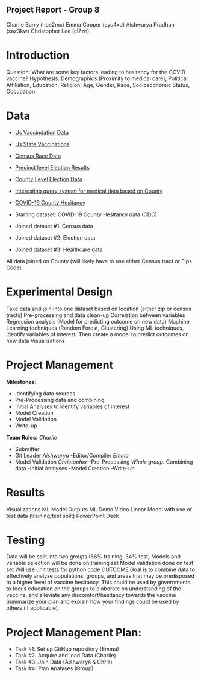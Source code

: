 ## Project Report - Group 8 
Charlie Barry (hbe2mx)
Emma Cooper (eyc4xd)
Aishwarya Pradhan (xaz3kw)
Christopher Lee (cl7zn)

# Introduction

Question: What are some key factors leading to hesitancy for the COVID vaccine?
Hypothesis: Demographics (Proximity to medical care), Political Affiliation, Education, Religion, Age, Gender, Race, Socioeconomic Status, Occupation

# Data
- [Us Vaccindation Data](https://github.com/owid/covid-19-data/tree/master/public/data/vaccinations/#united-states-vaccination-data)
- [Us State Vaccinations](https://ourworldindata.org/us-states-vaccinations)
- [Census Race Data](https://data.census.gov/cedsci/table?q=United%20States&t=Race%20and%20Ethnicity&tid=DECENNIALPL2020.P2)
- [Precinct level Election Results](https://dataverse.harvard.edu/dataset.xhtml?persistentId=doi:10.7910/DVN/NH5S2I)
- [County Level Election Data](https://github.com/tonmcg/US_County_Level_Election_Results_08-20/blob/master/2016_US_County_Level_Presidential_Results.csv)
- [Interesting query system for medical data based on County](https://hcupnet.ahrq.gov/#setup)
- [COVID-19 County Hesitancy](https://data.cdc.gov/Vaccinations/COVID-19-County-Hesitancy/c4bi-8ytd)

- Starting dataset: COVID-19 County Hesitancy data (CDC)
- Joined dataset #1: Census data
- Joined dataset #2: Election data
- Joined dataset #3: Healthcare data

All data joined on County (will likely have to use either Census tract or Fips Code)

# Experimental Design
Take data and join into one dataset based on location (either zip or census tracts)
Pre-processing and data clean-up
Correlation between variables
Regression analysis (Model for predicting outcome on new data)
Machine Learning techniques (Random Forest, Clustering)
Using ML techniques, identify variables of interest. Then create a model to predict outcomes on new data
Visualizations

# Project Management
**Milestones:**
- Identifying data sources
- Pre-Processing data and combining
- Initial Analyses to identify variables of interest
- Model Creation
- Model Validation
- Write-up

**Team Roles:**
_Charlie_
- Submitter
- Git Leader
_Aishwarya_
-Editor/Compiler
_Emma_
- Model Validation
_Christopher_
-Pre-Processing 
_Whole group:_
Combining data
-Initial Analyses
-Model Creation
-Write-up

# Results
Visualizations
ML Model Outputs
ML Demo Video
Linear Model with use of test data (training/test split)
PowerPoint Deck

# Testing
Data will be split into two groups (66% training, 34% test)
Models and variable selection will be done on training set
Model validation done on test set
Will use unit tests for python code
OUTCOME
Goal is to combine data to effectively analyze populations, groups, and areas that may be predisposed to a higher level of vaccine hesitancy.
This could be used by governments to focus education on the groups to elaborate on understanding of the vaccine, and alleviate any discomfort/hesitancy towards the vaccine
Summarize your plan and explain how your findings could be used by others (if applicable).


# Project Management Plan:

- Task #1: Set up GitHub repository (Emma)
- Task #2: Acquire and load Data (Charlie)
- Task #3: Join Data (Aishwarya & Chris)
- Task #4: Plan Analyses (Group)

